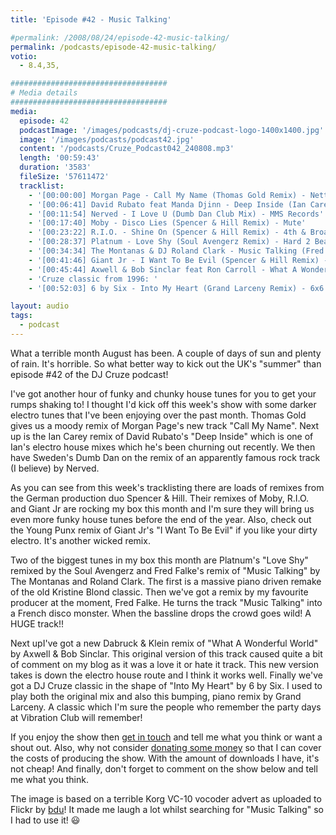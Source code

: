 ```yaml
---
title: 'Episode #42 - Music Talking'

#permalink: /2008/08/24/episode-42-music-talking/
permalink: /podcasts/episode-42-music-talking/
votio:
  - 8.4,35,

###################################
# Media details
###################################
media:
  episode: 42
  podcastImage: '/images/podcasts/dj-cruze-podcast-logo-1400x1400.jpg'
  image: '/images/podcasts/podcast42.jpg'
  content: '/podcasts/Cruze_Podcast042_240808.mp3'
  length: '00:59:43'
  duration: '3583'
  fileSize: '57611472'
  tracklist:
    - '[00:00:00] Morgan Page - Call My Name (Thomas Gold Remix) - Nettwerk'
    - '[00:06:41] David Rubato feat Manda Djinn - Deep Inside (Ian Carey Remix) - Gut Recordings'
    - '[00:11:54] Nerved - I Love U (Dumb Dan Club Mix) - MMS Records'
    - '[00:17:40] Moby - Disco Lies (Spencer & Hill Remix) - Mute'
    - '[00:23:22] R.I.O. - Shine On (Spencer & Hill Remix) - 4th & Broadway'
    - '[00:28:37] Platnum - Love Shy (Soul Avengerz Remix) - Hard 2 Beat'
    - '[00:34:34] The Montanas & DJ Roland Clark - Music Talking (Fred Falke Remix) - Strictly'
    - '[00:41:46] Giant Jr - I Want To Be Evil (Spencer & Hill Remix) - White'
    - '[00:45:44] Axwell & Bob Sinclar feat Ron Carroll - What A Wonderful World (Dabruck & Klein Mix) - Defected Records'
    - 'Cruze classic from 1996: '
    - '[00:52:03] 6 by Six - Into My Heart (Grand Larceny Remix) - 6x6 Records'

layout: audio
tags:
  - podcast
---
```


What a terrible month August has been. A couple of days of sun and plenty of rain. It's horrible. So what better way to kick out the UK's "summer" than episode #42 of the DJ Cruze podcast!

I've got another hour of funky and chunky house tunes for you to get your rumps shaking to! I thought I'd kick off this week's show with some darker electro tunes that I've been enjoying over the past month. Thomas Gold gives us a moody remix of Morgan Page's new track "Call My Name". Next up is the Ian Carey remix of David Rubato's "Deep Inside" which is one of Ian's electro house mixes which he's been churning out recently. We then have Sweden's Dumb Dan on the remix of an apparently famous rock track (I believe) by Nerved.

As you can see from this week's tracklisting there are loads of remixes from the German production duo Spencer & Hill. Their remixes of Moby, R.I.O. and Giant Jr are rocking my box this month and I'm sure they will bring us even more funky house tunes before the end of the year. Also, check out the Young Punx remix of Giant Jr's "I Want To Be Evil" if you like your dirty electro. It's another wicked remix.

Two of the biggest tunes in my box this month are Platnum's "Love Shy" remixed by the Soul Avengerz and Fred Falke's remix of "Music Talking" by The Montanas and Roland Clark. The first is a massive piano driven remake of the old Kristine Blond classic. Then we've got a remix by my favourite producer at the moment, Fred Falke. He turns the track "Music Talking" into a French disco monster. When the bassline drops the crowd goes wild! A HUGE track!!

Next upI've got a new Dabruck & Klein remix of "What A Wonderful World" by Axwell & Bob Sinclar. This original version of this track caused quite a bit of comment on my blog as it was a love it or hate it track. This new version takes is down the electro house route and I think it works well. Finally we've got a DJ Cruze classic in the shape of "Into My Heart" by 6 by Six. I used to play both the original mix and also this bumping, piano remix by Grand Larceny. A classic which I'm sure the people who remember the party days at Vibration Club will remember!

If you enjoy the show then [get in touch][1] and tell me what you think or want a shout out. Also, why not consider [donating some money][2] so that I can cover the costs of producing the show. With the amount of downloads I have, it's not cheap! And finally, don't forget to comment on the show below and tell me what you think.

The image is based on a terrible Korg VC-10 vocoder advert as uploaded to Flickr by [bdu][5]! It made me laugh a lot whilst searching for "Music Talking" so I had to use it! 😃

[1]: /contact
[2]: http://www.dreamhost.com/donate.cgi?id=8244
[3]: http://www.djcruze.co.uk/cms/wp-content/DownloadButton.gif
[4]: http://www.djcruzeaudio.co.uk/podcasts/Cruze_Podcast042_240808.mp3
[5]: http://flickr.com/photos/bdu/148574382/
